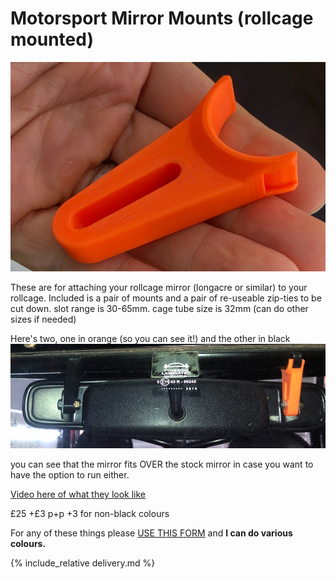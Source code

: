 # Motorsport Mirror Mounts (rollcage mounted)
![momimo-hand.jpeg](img/momimo-hand.jpeg)

These are for attaching your rollcage mirror (longacre or similar) to your rollcage.
Included is a pair of mounts and a pair of re-useable zip-ties to be cut down. slot range is 30-65mm. cage tube size is 32mm (can do other sizes if needed)

Here's two, one in orange (so you can see it!) and the other in black
![img/momimo.jpeg](img/momimo.jpeg) 

you can see that the mirror fits OVER the stock mirror in case you want to have the option to run either.  

[Video here of what they look like](https://youtu.be/YTZIwV7VNT0)

£25 +£3 p+p +3 for non-black colours

For any of these things please [USE THIS FORM](https://forms.gle/ER4xNpb1KJiYwWG29) and **I can do various colours.**

{% include_relative delivery.md %}